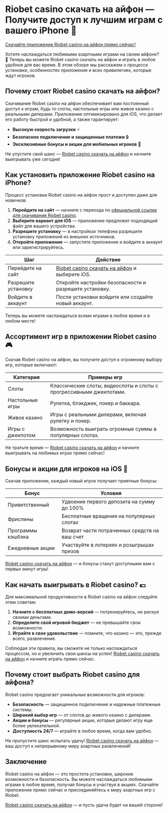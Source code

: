 # Riobet casino скачать на айфон — Получите доступ к лучшим играм с вашего iPhone 🎲

[Скачайте приложение Riobet casino на айфон прямо сейчас!](https://brandplay.link/dtx89f2L)

Хотите наслаждаться любимыми азартными играми на своем айфоне? 📱 Теперь вы можете Riobet casino скачать на айфон и играть в любое удобное для вас время. В этом обзоре мы расскажем о процессе установки, особенностях приложения и всех привилегиях, которые ждут игроков.

## Почему стоит Riobet casino скачать на айфон?

Скачивание Riobet casino на айфон обеспечивает вам постоянный доступ к играм, будь то слоты, настольные игры или живое казино с реальными дилерами. Приложение оптимизировано для iOS, что делает его работу быстрой и удобной, а также гарантирует:

- **Высокую скорость загрузки** ⚡
- **Безопасное подключение и защищенные платежи** 🔒
- **Эксклюзивные бонусы и акции для мобильных игроков** 🎁

Не упустите свой шанс — [Riobet casino скачать на айфон](https://brandplay.link/dtx89f2L) и начните выигрывать уже сегодня!

## Как установить приложение Riobet casino на iPhone?

Процесс установки Riobet casino на айфон прост и доступен даже для новичков:

1. **Перейдите на сайт** — начните с перехода по [официальной ссылке для скачивания Riobet casino](https://brandplay.link/dtx89f2L).
2. **Выберите вариант для iOS** — приложение предложит подходящий файл для вашего устройства.
3. **Разрешите установку** — в настройках телефона разрешите установку приложений из внешних источников.
4. **Откройте приложение** — запустите приложение и войдите в аккаунт или зарегистрируйтесь.

| Шаг               | Действие                                                                |
| ----------------- | ----------------------------------------------------------------------- |
| Перейдите на сайт | [Riobet casino скачать на айфон](https://brandplay.link/dtx89f2L) и выберите iOS. |
| Разрешите установку | Откройте настройки безопасности и разрешите установку.              |
| Войдите в аккаунт | После установки войдите или создайте новый аккаунт.                    |

Теперь вы можете наслаждаться всеми играми в любое время и в любом месте!

## Ассортимент игр в приложении Riobet casino 🎮

Скачав Riobet casino на айфон, вы получите доступ к огромному выбору игр, которые включают:

| Категория        | Примеры игр                                                     |
| ---------------- | ---------------------------------------------------------------- |
| Слоты            | Классические слоты, видеослоты и слоты с прогрессивными джекпотами. |
| Настольные игры  | Рулетка, блэкджек, покер и баккара.                             |
| Живое казино     | Игры с реальными дилерами, включая рулетку и покер.             |
| Игры с джекпотом | Возможность выиграть огромные суммы в популярных слотах.        |

Не тратьте время — [Riobet casino скачать на айфон](https://brandplay.link/dtx89f2L) и начните выигрывать на любимых играх прямо сейчас!

## Бонусы и акции для игроков на iOS 🎉

Скачав приложение, каждый новый игрок получает приятные бонусы:

| Бонус             | Условия                                                      |
| ----------------- | ------------------------------------------------------------ |
| Приветственный    | Удвоение первого депозита на сумму до 100%                   |
| Фриспины          | Бесплатные вращения на популярных слотах                     |
| Программы кэшбэка | Возврат части потраченных средств на ваш счет                |
| Ежедневные акции  | Участвуйте в лотереях и розыгрышах призов                    |

[Riobet casino скачать на айфон](https://brandplay.link/dtx89f2L) — и бонусы станут доступными вам с первых минут игры!

## Как начать выигрывать в Riobet casino? 💵

Для максимальной продуктивности в Riobet casino на айфон следуйте этим советам:

1. **Начните с бесплатных демо-версий** — потренируйтесь, не рискуя своими деньгами.
2. **Определите свой игровой бюджет** — не превышайте свои возможности.
3. **Играйте в свое удовольствие** — помните, что казино — это, прежде всего, развлечение.

Соблюдая эти правила, вы сможете не только наслаждаться процессом, но и увеличить свои шансы на успех! [Riobet casino скачать на айфон](https://brandplay.link/dtx89f2L) и начните играть прямо сейчас.

## Почему стоит выбрать Riobet casino для айфона?

Riobet casino предлагает уникальные возможности для игроков:

- **Безопасность** — защищенное подключение и надежные платежные системы.
- **Широкий выбор игр** — от слотов до живого казино с дилерами.
- **Акции и бонусы** — регулярные акции, которые делают игру еще более увлекательной.
- **Доступность 24/7** — играйте в любое время, когда вам удобно.

Не пропустите шанс испытать удачу! [Riobet casino скачать на айфон](https://brandplay.link/dtx89f2L) — ваш доступ к непрерывному миру азартных развлечений!

## Заключение

Riobet casino на айфон — это простота установки, широкие возможности и безопасность. Вы можете наслаждаться любимыми играми в любое время, получая бонусы и участвуя в акциях. Скачайте приложение прямо сейчас и присоединяйтесь к миру азартных игр с Riobet.

[Riobet casino скачать на айфон](https://brandplay.link/dtx89f2L) — и пусть удача будет на вашей стороне!

